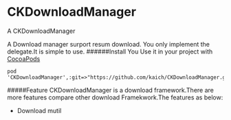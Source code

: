 CKDownloadManager
=================

A  CKDownloadManager

A Download manager surport resum download. You only implement the delegate.It is simple to use.
######Install 
You Use it in your project with [CocoaPods](https://github.com/CocoaPods/CocoaPods)

	pod 'CKDownloadManager',:git=>"https://github.com/kaich/CKDownloadManager.git"

#####Feature
CKDownloadManager is a download framework.There are more features compare other download Framekwork.The features as below:

* Download mutil 
	

